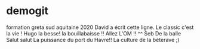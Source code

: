 # demogit
formation greta sud aquitaine 2020
David a écrit cette ligne.
Le classic c'est la vie ! Hugo
la besse! la bouillabaisse !! Allez L'OM !! ^^ Seb
De la balle
Salut salut
La puissance du port du Havre!! La culture de la béterave ;) 
